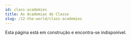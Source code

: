 ```yaml
---
id: class-academies
title: As Academias de Classe
slug: /12-the-world/class-academies
---
```


Esta página está em construção e encontra-se indisponível.
